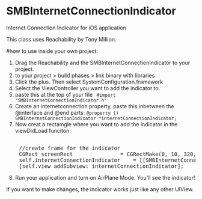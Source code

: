 SMBInternetConnectionIndicator
==============================

Internet Connection Indicator for iOS application

This class uses Reachability by Tony Million. 

#how to use inside your own project: 
1. Drag the Reachability and the SMBInternetConnectionIndicator to your project. 
2. to your project > build phases > link binary with libraries 
3. Click the plus. Then select SystemConfiguration.framework 
4. Select the ViewController you want to add the indicator to. 
5. paste this at the top of your file <code> #import "SMBInternetConnectionIndicator.h" </code>
6. Create an internetconnection property, paste this inbetween the @interface and @end parts: 
   <code>@property () SMBInternetConnectionIndicator *internetConnectionIndicator;</code>
7. Now creat a rectamgle where you want to add the indicator in the viewDidLoad funciton: 
<pre> 
    //create frame for the indicator
    CGRect screenRect               = CGRectMake(0, 10, 320, 30);
    self.internetConnectionIndicator    = [[SMBInternetConnectionIndicator alloc] initWithFrame:screenRect];
    [self.view addSubview:_internetConnectionIndicator];
</pre> 
8. Run your application and turn on AirPlane Mode. You'll see the indicator! 

If you want to make changes, the indicator works just like any other UIView. 
